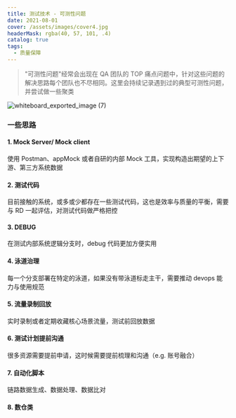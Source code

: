 ```yaml
---
title: 测试技术 - 可测性问题
date: 2021-08-01
cover: /assets/images/cover4.jpg
headerMask: rgba(40, 57, 101, .4)
catalog: true
tags:
  - 质量保障
---
```


> "可测性问题"经常会出现在 QA 团队的 TOP 痛点问题中，针对这些问题的解决思路每个团队也不尽相同。这里会持续记录遇到过的典型可测性问题，并尝试做一些聚类

![whiteboard_exported_image (7)](https://swtywang.fun/minio//blog/e325063fad1b3d8fafc03c451ad30c59.png)

### 一些思路

#### 1. Mock Server/ Mock client

使用 Postman、appMock 或者自研的内部 Mock 工具，实现构造出期望的上下游、第三方系统数据

#### 2. 测试代码

目前接触的系统，或多或少都存在一些测试代码，这也是效率与质量的平衡，需要与 RD 一起评估，对测试代码做严格把控

#### 3. DEBUG

在测试内部系统逻辑分支时，debug 代码更加方便实用

#### 4. 泳道治理

每一个分支部署在特定的泳道，如果没有带泳道标走主干，需要推动 devops 能力与使用规范

#### 5. 流量录制回放

实时录制或者定期收藏核心场景流量，测试前回放数据

#### 6. 测试计划提前沟通

很多资源需要提前申请，这时候需要提前梳理和沟通（e.g. 账号融合）

#### 7. 自动化脚本

链路数据生成、数据处理、数据比对

#### 8. 数仓类
